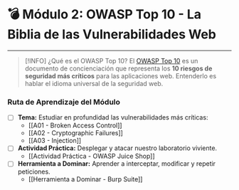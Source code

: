 # 💣 Módulo 2: OWASP Top 10 - La Biblia de las Vulnerabilidades Web

---

> [!INFO] ¿Qué es el OWASP Top 10?
> El [OWASP Top 10](https://owasp.org/Top10/) es un documento de concienciación que representa los **10 riesgos de seguridad más críticos** para las aplicaciones web. Entenderlo es hablar el idioma universal de la seguridad web.

### Ruta de Aprendizaje del Módulo

- [ ] **Tema:** Estudiar en profundidad las vulnerabilidades más críticas:
    - [[A01 - Broken Access Control]]
    - [[A02 - Cryptographic Failures]]
    - [[A03 - Injection]]
- [ ] **Actividad Práctica:** Desplegar y atacar nuestro laboratorio viviente.
    - [[Actividad Práctica - OWASP Juice Shop]]
- [ ] **Herramienta a Dominar:** Aprender a interceptar, modificar y repetir peticiones.
    - [[Herramienta a Dominar - Burp Suite]]